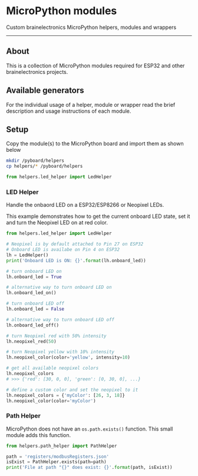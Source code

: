 # MicroPython modules

Custom brainelectronics MicroPython helpers, modules and wrappers

---------------

## About

This is a collection of MicroPython modules required for ESP32 and other
brainelectronics projects.

## Available generators

For the individual usage of a helper, module or wrapper read the brief
description and usage instructions of each module.

## Setup

Copy the module(s) to the MicroPython board and import them as shown below

```bash
mkdir /pyboard/helpers
cp helpers/* /pyboard/helpers
```

```python
from helpers.led_helper import LedHelper
```

### LED Helper

Handle the onbaord LED on a ESP32/ESP8266 or Neopixel LEDs.

This example demonstrates how to get the current onboard LED state, set it and
turn the Neopixel LED on at red color.

```python
from helpers.led_helper import LedHelper

# Neopixel is by default attached to Pin 27 on ESP32
# Onboard LED is availabe on Pin 4 on ESP32
lh = LedHelper()
print('Onboard LED is ON: {}'.format(lh.onboard_led))

# turn onboard LED on
lh.onboard_led = True

# alternative way to turn onboard LED on
lh.onboard_led_on()

# turn onboard LED off
lh.onboard_led = False

# alternative way to turn onboard LED off
lh.onboard_led_off()

# turn Neopixel red with 50% intensity
lh.neopixel_red(50)

# turn Neopixel yellow with 10% intensity
lh.neopixel_color(color='yellow', intensity=10)

# get all available neopixel colors
lh.neopixel_colors
# >>> {'red': [30, 0, 0], 'green': [0, 30, 0], ...}

# define a custom color and set the neopixel to it
lh.neopixel_colors = {'myColor': [26, 3, 18]}
lh.neopixel_color(color='myColor')
```

### Path Helper

MicroPython does not have an `os.path.exists()` function. This small module
adds this function.

```python
from helpers.path_helper import PathHelper

path = 'registers/modbusRegisters.json'
isExist = PathHelper.exists(path=path)
print('File at path "{}" does exist: {}'.format(path, isExist))
```
